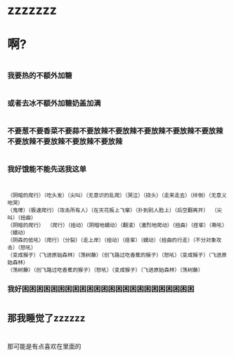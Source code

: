 # zzzzzzz

# 啊? 
#
### 我要热的不额外加糖
#
### 或者去冰不额外加糖奶盖加满
#
### 不要葱不要香菜不要蒜不要放辣不要放辣不要放辣不要放辣不要放辣不要放辣不要放辣不要放辣不要放辣
#
### 我好饿能不能先送我这单
#
``` 
（阴暗的爬行）（吃头发）（尖叫）（无意识的乱爬）（哭泣）（挠头）（走来走去）（绊倒）（无意义地哭）
（鬼嚎）（极速爬行）（攻击所有人）（在天花板上飞窜）（扑到别人脸上）（后空翻离开） （尖叫）（扭曲）
（阴暗的爬行） （爬行）（扭动）（阴暗地蠕动）（翻滚）（激烈地爬动）（扭曲）（痉挛）（嘶吼）（蠕动）
（阴森的低吼）（爬行）（分裂）（走上岸）（扭动）（痉挛）（蠕动）（扭曲的行走）（不分对象攻击）（怒吼）
（变成猴子）（飞进原始森林）（荡树藤）（创飞路过吃香蕉的猴子）（怒吼）（变成猴子）（飞进原始森林）
（荡树藤）（创飞路过吃香蕉的猴子）（怒吼）（变成猴子）（飞进原始森林）（荡树藤）
```

### 我好困困困困困困困困困困困困困困困困困困困困困困困困
#
## 那我睡觉了zzzzzz
#

那可能是有点喜欢在里面的
